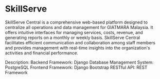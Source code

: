 # SkillServe
SkillServe Central is a comprehensive web-based platform designed to centralize all operations and data management for GIATMARA Malaysia. It offers intuitive interfaces for managing services, costs, revenue, and generating reports on a monthly or weekly basis. SkillServe Central facilitates efficient communication and collaboration among staff members and provides management with real-time insights into the organization's activities and financial performance.

Description:
    Backend Framework: Django
    Database Management System: PostgreSQL
    Frontend Framework: Django Bootstrap
    RESTful API: REST Framework
